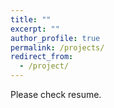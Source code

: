 ```yaml
---
title: ""
excerpt: ""
author_profile: true
permalink: /projects/
redirect_from:
  - /project/
---
```

Please check resume.
